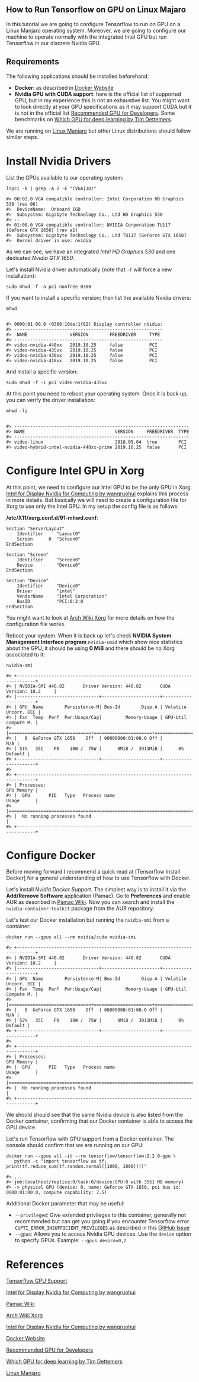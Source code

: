 How to Run Tensorflow on GPU on Linux Majaro
--------------------------------------------

In this tutorial we are going to configure Tensorflow to run on GPU on a Linux Manjaro operating system.
Moreover, we are going to configure our machine to operate normally with the integrated Intel GPU but run Tensorflow in our discrete Nvidia GPU.

Requirements
------------
The following applications should be installed beforehand:
- **Docker**: as described in [Docker Website]
- **Nvidia GPU with CUDA support**: here is the official list of supported GPU, but in my experience this is not an exhaustive list. You might want to look directly at your GPU specifications as it may support CUDA but it is not in the official list [Recommended GPU for Developers]. Some benchmarks on [Which GPU for deep learning by Tim Dettemers].

We are running on [Linux Manjaro] but other Linux distributions should follow similar steps.

Install Nvidia Drivers
======================

List the GPUs available to our operating system:
```
lspci -k | grep -A 2 -E "(VGA|3D)"

#> 00:02.0 VGA compatible controller: Intel Corporation HD Graphics 530 (rev 06)
#> 	DeviceName:  Onboard IGD
#> 	Subsystem: Gigabyte Technology Co., Ltd HD Graphics 530
#> --
#> 01:00.0 VGA compatible controller: NVIDIA Corporation TU117 [GeForce GTX 1650] (rev a1)
#> 	Subsystem: Gigabyte Technology Co., Ltd TU117 [GeForce GTX 1650]
#> 	Kernel driver in use: nvidia
```

As we can see, we have an integrated _Intel HD Graphics 530_ and one dedicated _Nvidia GTX 1650_.


Let's install Nvidia driver automatically (note that `-f` will force a new installation):
```
sudo mhwd -f -a pci nonfree 0300
```

If you want to install a specific version; then list the available Nvidia drivers:
```
mhwd


#> 0000:01:00.0 (0300:10de:1f82) Display controller nVidia:
#> --------------------------------------------------------
#>  NAME                VERSION        FREEDRIVER     TYPE
#> --------------------------------------------------------
#> video-nvidia-440xx   2019.10.25     false          PCI
#> video-nvidia-435xx   2019.10.25     false          PCI
#> video-nvidia-430xx   2019.10.25     false          PCI
#> video-nvidia-418xx   2019.10.25     false          PCI

```

And install a specific version: 
```
sudo mhwd -f -i pci video-nvidia-435xx
```

At this point you need to reboot your operating system. Once it is back up, you can verify the driver installation:

```
mhwd -li


#> ------------------------------------------------------------------
#> NAME                                  VERSION     FREEDRIVER  TYPE
#> ------------------------------------------------------------------
#> video-linux                           2018.05.04  true        PCI
#> video-hybrid-intel-nvidia-440xx-prime 2019.10.25  false       PCI
```

Configure Intel GPU in Xorg
===========================
At this point, we need to configure our Intel GPU to be the only GPU in Xorg. [Intel for Display Nvidia for Computing by wangruohui] explains this process in more details. But basically we will need to create a configuration file for Xorg to use only the Intel GPU. In my setup the config file is as follows:

**/etc/X11/xorg.conf.d/91-mhwd.conf**:
```
Section "ServerLayout"
    Identifier     "Layout0"
    Screen      0  "Screen0"
EndSection

Section "Screen"
    Identifier     "Screen0"
    Device         "Device0"
EndSection

Section "Device"
    Identifier     "Device0"
    Driver         "intel"
    VendorName     "Intel Corporation"
    BusID          "PCI:0:2:0
EndSection
```

You might want to look at [Arch Wiki Xorg] for more details on how the configuration file works.

Reboot your system. When it is back up let's check __NVIDIA System Management Interface program__ `nvidia-smid` which show nice statistics about the GPU, it should be using __0 MiB__ and there should be no Xorg associated to it:

```
nvidia-smi
 
#> +-----------------------------------------------------------------------------+
#> | NVIDIA-SMI 440.82       Driver Version: 440.82       CUDA Version: 10.2     |
#> |-------------------------------+----------------------+----------------------+
#> | GPU  Name        Persistence-M| Bus-Id        Disp.A | Volatile Uncorr. ECC |
#> | Fan  Temp  Perf  Pwr:Usage/Cap|         Memory-Usage | GPU-Util  Compute M. |
#> |===============================+======================+======================|
#> |   0  GeForce GTX 1650    Off  | 00000000:01:00.0 Off |                  N/A |
#> | 51%   35C    P0    10W /  75W |      0MiB /  3911MiB |      0%      Default |
#> +-------------------------------+----------------------+----------------------+
#>                                                                                
#> +-----------------------------------------------------------------------------+
#> | Processes:                                                       GPU Memory |
#> |  GPU       PID   Type   Process name                             Usage      |
#> |=============================================================================|
#> |  No running processes found                                                 |
#> +-----------------------------------------------------------------------------+
```

Configure Docker
================

Before moving forward I recommend a quick read at [Tensorflow Install Docker] for a general understanding of how to use Tensorflow with Docker.

Let's install _Nvidia Docker Support_. The simplest way is to install it via the __Add/Remove Software__ application (Pamac).
Go to __Preferences__ and enable AUR as described in [Pamac Wiki]. Now you can search and install the `nvidia-container-toolkit` package from the AUR repository.

Let's test our Docker installation but running the `nvidia-smi` from a container:
```
docker run --gpus all --rm nvidia/cuda nvidia-smi

#> +-----------------------------------------------------------------------------+
#> | NVIDIA-SMI 440.82       Driver Version: 440.82       CUDA Version: 10.2     |
#> |-------------------------------+----------------------+----------------------+
#> | GPU  Name        Persistence-M| Bus-Id        Disp.A | Volatile Uncorr. ECC |
#> | Fan  Temp  Perf  Pwr:Usage/Cap|         Memory-Usage | GPU-Util  Compute M. |
#> |===============================+======================+======================|
#> |   0  GeForce GTX 1650    Off  | 00000000:01:00.0 Off |                  N/A |
#> | 52%   35C    P0    10W /  75W |      0MiB /  3911MiB |      0%      Default |
#> +-------------------------------+----------------------+----------------------+
#>                                                                                
#> +-----------------------------------------------------------------------------+
#> | Processes:                                                       GPU Memory |
#> |  GPU       PID   Type   Process name                             Usage      |
#> |=============================================================================|
#> |  No running processes found                                                 |
#> +-----------------------------------------------------------------------------+
```

We should should see that the same Nvidia device is also listed from the Docker container, confirming that our Docker container is able to access the GPU device.


Let's run Tensorflow with GPU support from a Docker container. The console should confirm that we are running on our GPU:
```
docker run --gpus all -it --rm tensorflow/tensorflow:2.2.0-gpu \
   python -c "import tensorflow as tf; print(tf.reduce_sum(tf.random.normal([1000, 1000])))"

#> ...
#> job:localhost/replica:0/task:0/device:GPU:0 with 3551 MB memory) 
#> -> physical GPU (device: 0, name: GeForce GTX 1650, pci bus id: 0000:01:00.0, compute capability: 7.5)
```

Additional Docker parameter that may be useful:
  - `--privileged`: Give extended privileges to this container, generally not recommended but can get you going if you encounter Tensorflow error `CUPTI_ERROR_INSUFFICIENT_PRIVILEGES` as described in this [GitHub Issue](https://github.com/tensorflow/tensorflow/issues/35860)
  - `--gpus`: Allows you to access Nvidia GPU devices. Use the `device` option to specify GPUs. Example: `--gpus device=0,2`




References
==========

[Tensorflow GPU Support]

[Intel for Display Nvidia for Computing by wangruohui]

[Pamac Wiki]

[Arch Wiki Xorg]

[Intel for Display Nvidia for Computing by wangruohui]

[Docker Website]

[Recommended GPU for Developers]

[Which GPU for deep learning by Tim Dettemers]

[Linux Manjaro]



[Tensorflow GPU Support]: https://www.tensorflow.org/install/gpu

[Intel for Display Nvidia for Computing by wangruohui]: https://gist.github.com/wangruohui/bc7b9f424e3d5deb0c0b8bba990b1bc5

[Pamac Wiki]: https://wiki.manjaro.org/index.php/Pamac#Preferences

[Arch Wiki Xorg]: https://wiki.archlinux.org/index.php/Xorg

[Intel for Display Nvidia for Computing by wangruohui]: https://gist.github.com/wangruohui/bc7b9f424e3d5deb0c0b8bba990b1bc5

[Docker Website]: https://docs.docker.com/get-docker

[Recommended GPU for Developers]: https://developer.nvidia.com/cuda-gpus

[Which GPU for deep learning by Tim Dettemers]: https://timdettmers.com/2019/04/03/which-gpu-for-deep-learning

[Linux Manjaro]: https://manjaro.org
